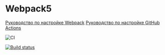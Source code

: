 # Webpack5

[Руководство по настройке Webpack](https://webpack.js.org/guides/)
[Руководство по настройке GitHub Actions](https://docs.github.com/en/actions/quickstart)

![CI](https://github.com/natalia-smyslova/env/actions/workflows/web.yml/badge.svg)

[![Build status](https://ci.appveyor.com/api/projects/status/a1d3h86fymub65rk/branch/master?svg=true)](https://ci.appveyor.com/project/natalia-smyslova/env-5c7vg/branch/master)
